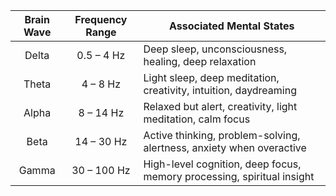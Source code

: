 | Brain Wave | Frequency Range | Associated Mental States                                               |
| :--------: | :-------------: | ---------------------------------------------------------------------- |
| Delta      | 0.5 – 4 Hz      | Deep sleep, unconsciousness, healing, deep relaxation                  |
| Theta      | 4 – 8 Hz        | Light sleep, deep meditation, creativity, intuition, daydreaming       |
| Alpha      | 8 – 14 Hz       | Relaxed but alert, creativity, light meditation, calm focus            |
| Beta       | 14 – 30 Hz      | Active thinking, problem-solving, alertness, anxiety when overactive   |
| Gamma      | 30 – 100 Hz     | High-level cognition, deep focus, memory processing, spiritual insight |
